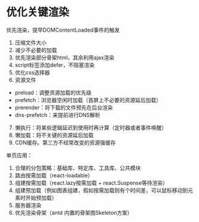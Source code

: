 # 优化关键渲染
优先渲染，提早DOMContentLoaded事件的触发

1. 压缩文件大小
2. 减少不必要的加载
3. 优先渲染部分骨架html，其余利用ajax渲染
4. script标签添加defer，不阻塞渲染
5. 优化css选择器
6. 资源文件
  - preload：调整资源加载的优先级
  - prefetch：浏览器空闲时加载（首屏上不必要的资源延后加载）
  - prerender：将下载的文件预先在后台渲染
  - dns-prefetch：来提前进行DNS解析
7. 懒执行：将某些逻辑延迟到使用时再计算（定时器或者事件唤醒）
8. 懒加载：将不关键的资源延后加载
9. CDN缓存。第三方不经常改变的资源强缓存

单页应用：
1. 合理的分包策略：基础库、特定库、工具库、公共模块
2. 路由按需加载（react-loadable）
3. 组建按需加载（react.lazy按需加载 + react.Suspense等待渲染）
4. 组建预加载（例如图表组建，假如按需加载则有个时间差，可以鼠标移动到元素时开始预加载）
5. 服务器渲染
6. 优先渲染骨架（antd 内置的骨架图Skeleton方案）
